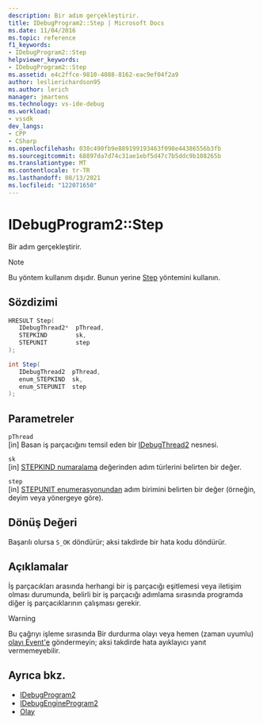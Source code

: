 ```yaml
---
description: Bir adım gerçekleştirir.
title: IDebugProgram2::Step | Microsoft Docs
ms.date: 11/04/2016
ms.topic: reference
f1_keywords:
- IDebugProgram2::Step
helpviewer_keywords:
- IDebugProgram2::Step
ms.assetid: e4c2ffce-9810-4088-8162-eac9ef04f2a9
author: leslierichardson95
ms.author: lerich
manager: jmartens
ms.technology: vs-ide-debug
ms.workload:
- vssdk
dev_langs:
- CPP
- CSharp
ms.openlocfilehash: 038c490fb9e889199193463f098e44386556b3fb
ms.sourcegitcommit: 68897da7d74c31ae1ebf5d47c7b5ddc9b108265b
ms.translationtype: MT
ms.contentlocale: tr-TR
ms.lasthandoff: 08/13/2021
ms.locfileid: "122071650"
---
```

# <a name="idebugprogram2step"></a>IDebugProgram2::Step
Bir adım gerçekleştirir.

> [!NOTE]
> Bu yöntem kullanım dışıdır. Bunun yerine [Step](../../../extensibility/debugger/reference/idebugprocess3-step.md) yöntemini kullanın.

## <a name="syntax"></a>Sözdizimi

```cpp
HRESULT Step( 
   IDebugThread2*  pThread,
   STEPKIND        sk,
   STEPUNIT        step
);
```

```csharp
int Step( 
   IDebugThread2  pThread,
   enum_STEPKIND  sk,
   enum_STEPUNIT  step
);
```

## <a name="parameters"></a>Parametreler
`pThread`\
[in] Basan iş parçacığını temsil eden bir [IDebugThread2](../../../extensibility/debugger/reference/idebugthread2.md) nesnesi.

`sk`\
[in] [STEPKIND numaralama](../../../extensibility/debugger/reference/stepkind.md) değerinden adım türlerini belirten bir değer.

`step`\
[in] [STEPUNIT enumerasyonundan](../../../extensibility/debugger/reference/stepunit.md) adım birimini belirten bir değer (örneğin, deyim veya yönergeye göre).

## <a name="return-value"></a>Dönüş Değeri
 Başarılı olursa `S_OK` döndürür; aksi takdirde bir hata kodu döndürür.

## <a name="remarks"></a>Açıklamalar
 İş parçacıkları arasında herhangi bir iş parçacığı eşitlemesi veya iletişim olması durumunda, belirli bir iş parçacığı adımlama sırasında programda diğer iş parçacıklarının çalışması gerekir.

> [!WARNING]
> Bu çağrıyı işleme sırasında Bir durdurma olayı veya hemen (zaman uyumlu) [olayı Event'e](../../../extensibility/debugger/reference/idebugeventcallback2-event.md) göndermeyin; aksi takdirde hata ayıklayıcı yanıt vermemeyebilir.

## <a name="see-also"></a>Ayrıca bkz.
- [IDebugProgram2](../../../extensibility/debugger/reference/idebugprogram2.md)
- [IDebugEngineProgram2](../../../extensibility/debugger/reference/idebugengineprogram2.md)
- [Olay](../../../extensibility/debugger/reference/idebugeventcallback2-event.md)
